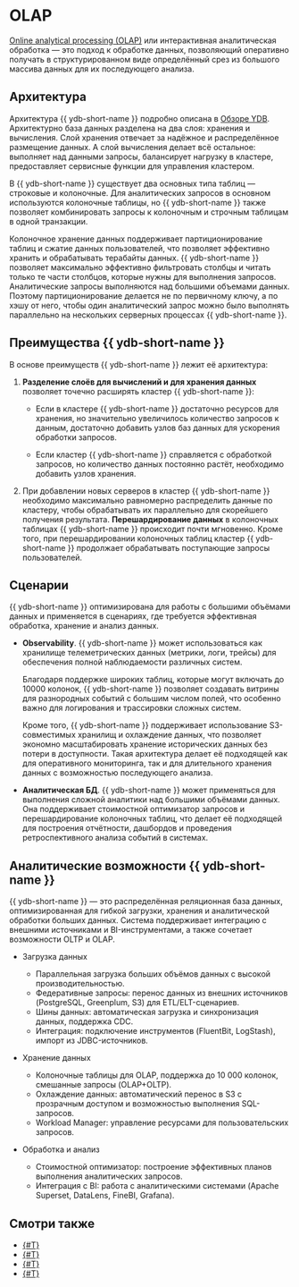 # OLAP

[Online analytical processing (OLAP)](https://ru.wikipedia.org/wiki/OLAP) или интерактивная аналитическая обработка — это подход к обработке данных, позволяющий оперативно получать в структурированном виде определённый срез из большого массива данных для их последующего анализа.

## Архитектура

Архитектура {{ ydb-short-name }} подробно описана в [Обзоре YDB](./index.md#ydb-architecture). Архитектурно база данных разделена на два слоя: хранения и вычисления. Слой хранения отвечает за надёжное и распределённое размещение данных. А слой вычисления делает всё остальное: выполняет над данными запросы, балансирует нагрузку в кластере, предоставляет сервисные функции для управления кластером.

В {{ ydb-short-name }} существует два основных типа таблиц — строковые и колоночные. Для аналитических запросов в основном используются колоночные таблицы, но {{ ydb-short-name }} также позволяет комбинировать запросы к колоночным и строчным таблицам в одной транзакции.

Колоночное хранение данных поддерживает партиционирование таблиц и сжатие данных пользователей, что позволяет эффективно хранить и обрабатывать терабайты данных. {{ ydb-short-name }} позволяет максимально эффективно фильтровать столбцы и читать только те части столбцов, которые нужны для выполнения запросов. Аналитические запросы выполняются над большими объемами данных. Поэтому партиционирование делается не по первичному ключу, а по хэшу от него, чтобы один аналитический запрос можно было выполнять параллельно на нескольких серверных процессах {{ ydb-short-name }}.

## Преимущества {{ ydb-short-name }}

В основе преимуществ {{ ydb-short-name }} лежит её архитектура:

1. **Разделение слоёв для вычислений и для хранения данных** позволяет точечно расширять кластер {{ ydb-short-name }}:

    - Если в кластере {{ ydb-short-name }} достаточно ресурсов для хранения, но значительно увеличилось количество запросов к данным, достаточно добавить узлов баз данных для ускорения обработки запросов.

    - Если кластер {{ ydb-short-name }} справляется с обработкой запросов, но количество данных постоянно растёт, необходимо добавить узлов хранения.

1. При добавлении новых серверов в кластер {{ ydb-short-name }} необходимо максимально равномерно распределить данные по кластеру, чтобы обрабатывать их параллельно для скорейшего получения результата. **Перешардирование данных** в колоночных таблицах {{ ydb-short-name }} происходит почти мгновенно. Кроме того, при перешардировании колоночных таблиц кластер {{ ydb-short-name }} продолжает обрабатывать поступающие запросы пользователей.

## Сценарии

{{ ydb-short-name }} оптимизирована для работы с большими объёмами данных и применяется в сценариях, где требуется эффективная обработка, хранение и анализ данных.

- **Observability**. {{ ydb-short-name }} может использоваться как хранилище телеметрических данных (метрики, логи, трейсы) для обеспечения полной наблюдаемости различных систем.

    Благодаря поддержке широких таблиц, которые могут включать до 10000 колонок, {{ ydb-short-name }} позволяет создавать витрины для разнородных событий с большим числом полей, что особенно важно для логирования и трассировки сложных систем.

    Кроме того, {{ ydb-short-name }} поддерживает использование S3-совместимых хранилищ и охлаждение данных, что позволяет экономно масштабировать хранение исторических данных без потери в доступности. Такая архитектура делает её подходящей как для оперативного мониторинга, так и для длительного хранения данных с возможностью последующего анализа.

- **Аналитическая БД**. {{ ydb-short-name }} может применяться для выполнения сложной аналитики над большими объёмами данных. Она поддерживает стоимостной оптимизатор запросов и перешардирование колоночных таблиц, что делает её подходящей для построения отчётности, дашбордов и проведения ретроспективного анализа событий в системах.
<!-- Что-нибудь ещё? -->

## Аналитические возможности {{ ydb-short-name }}

{{ ydb-short-name }} — это распределённая реляционная база данных, оптимизированная для гибкой загрузки, хранения и аналитической обработки больших данных. Система поддерживает интеграцию с внешними источниками и BI-инструментами, а также сочетает возможности OLTP и OLAP.

- Загрузка данных

    - Параллельная загрузка больших объёмов данных с высокой производительностью.
    - Федеративные запросы: перенос данных из внешних источников (PostgreSQL, Greenplum, S3) для ETL/ELT-сценариев.
    - Шины данных: автоматическая загрузка и синхронизация данных, поддержка CDC.
    - Интеграция: подключение инструментов (FluentBit, LogStash), импорт из JDBC-источников.

- Хранение данных

    - Колоночные таблицы для OLAP, поддержка до 10 000 колонок, смешанные запросы (OLAP+OLTP).
    - Охлаждение данных: автоматический перенос в S3 с прозрачным доступом и возможностью выполнения SQL-запросов.
    - Workload Manager: управление ресурсами для пользовательских запросов.

- Обработка и анализ

    - Стоимостной оптимизатор: построение эффективных планов выполнения аналитических запросов.
    - Интеграция с BI: работа с аналитическими системами (Apache Superset, DataLens, FineBI, Grafana).
    <!-- - DBT -->

## Смотри также

- [{#T}](../analyst/index.md)
- [{#T}](../dev/query-plans-optimization.md)
- [{#T}](../integrations/ingestion/index.md)
- [{#T}](../dev/resource-consumption-management.md)
